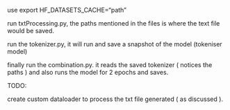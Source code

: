 use export HF_DATASETS_CACHE=“path”

run txtProcessing.py, the paths mentioned in the files is where the text file would be saved.

run the tokenizer.py, it will run and save a snapshot of the model (tokeniser model)

finally run the combination.py. it reads the saved tokenizer ( notices the paths ) and also runs the model for 2 epochs and saves.

TODO:

create custom dataloader to process the txt file generated ( as discussed ). 

